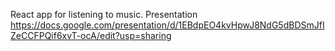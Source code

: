 React app for listening to music. Presentation https://docs.google.com/presentation/d/1EBdpEO4kvHpwJ8NdG5dBDSmJfIZeCCFPQif6xvT-ocA/edit?usp=sharing
